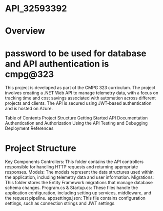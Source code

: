 # API_32593392
# Overview

# password to be used for database and API authentication is cmpg@323 

This project is developed as part of the CMPG 323 curriculum. The project involves creating a .NET Web API to manage telemetry data, with a focus on tracking time and cost savings associated with automation across different projects and clients. The API is secured using JWT-based authentication and is hosted on Azure.

Table of Contents
Project Structure
Getting Started
API Documentation
Authentication and Authorization
Using the API
Testing and Debugging
Deployment
References

# Project Structure
Key Components
Controllers: This folder contains the API controllers responsible for handling HTTP requests and returning appropriate responses.
Models: The models represent the data structures used within the application, including telemetry data and user information.
Migrations: This folder stores the Entity Framework migrations that manage database schema changes.
Program.cs & Startup.cs: These files handle the application configuration, including setting up services, middleware, and the request pipeline.
appsettings.json: This file contains configuration settings, such as connection strings and JWT settings.


